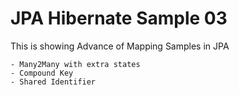 # JPA Hibernate Sample 03

This is showing Advance of Mapping Samples in JPA

    - Many2Many with extra states
    - Compound Key
    - Shared Identifier
